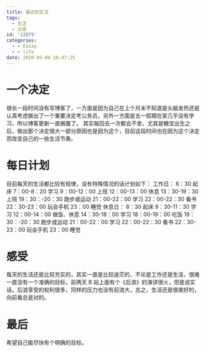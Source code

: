 ```yaml
---
title: 最近的生活
tags:
  - 生活
  - 记录
id: '12079'
categories:
  - - Essay
  - - life
date: 2020-05-06 16:47:25
---
```


# 一个决定

很长一段时间没有写博客了，一方面是因为自己在上个月末不知道是头脑发热还是认真考虑做出了一个重要决定考公务员，另外一方面是五一假期在家几乎没有学习，所以博客更新一直搁置了。 其实每回去一次都会不舍，尤其是糖宝出生之后，做出那个决定很大一部分原因也是因为这个，目前这段时间也在因为这个决定而改变自己的一些生活节奏。
<!--more-->
# 每日计划

目前每天的生活都比较有规律，没有特殊情况的话计划如下： 工作日： 6：30 起床 7：00-8：20 学习 9：00-12：00 上班 12：00-13：00 休息 13：30-19：30 上班 19：30：-20：30 跑步或运动 21：00-22：00 学习 22：00-22：30 看书 22：30-23：00 玩会手机 23：00 睡觉 休息日： 8：30 起床 9：30-11：30 学习 12：00-14：00 做饭、休息 14：30-18：00 学习 18：00-19：00 吃饭 19：30：-20：30 跑步或运动 21：00-22：00 学习 22：00-22：30 看书 22：30-23：00 玩会手机 23：00 睡觉

# 感受

每天的生活还是比较充实的，其实一直是比较迷茫的，不论是工作还是生活，很难一直没有一个准确的目标，前两天 B 站上面有个《后浪》的演讲很火，但是说实话，后浪享受的权利很多，同样的压力也没有前浪大，总之，生活还是很美好的，向前看总是对的。

# 最后

希望自己能尽快有个明确的目标。